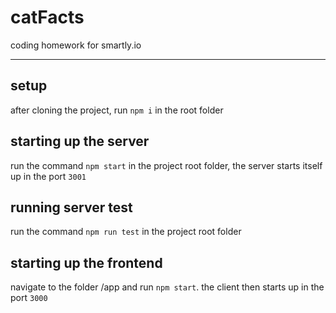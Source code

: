 # catFacts

coding homework for smartly.io

---

## setup

after cloning the project, run `npm i` in the root folder

## starting up the server

run the command `npm start` in the project root folder, the server starts itself up in the port `3001`

## running server test

run the command `npm run test` in the project root folder

## starting up the frontend

navigate to the folder /app and run `npm start`. the client then starts up in the port `3000`
